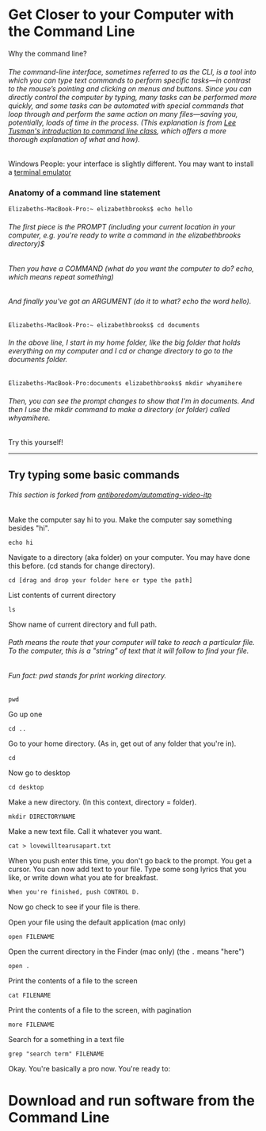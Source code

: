 # Get Closer to your Computer with the Command Line

Why the command line? 
###### The command-line interface, sometimes referred to as the CLI, is a tool into which you can type text commands to perform specific tasks—in contrast to the mouse’s pointing and clicking on menus and buttons. Since you can directly control the computer by typing, many tasks can be performed more quickly, and some tasks can be automated with special commands that loop through and perform the same action on many files—saving you, potentially, loads of time in the process. (This explanation is from [Lee Tusman's introduction to command line class](http://leetusman.com/intermediate-programming/posts/intro-to-command-line/), which offers a more thorough explanation of what and how). 

Windows People: your interface is slightly different. You may want to install a [terminal emulator](http://cmder.net/)

### Anatomy of a command line statement 
```
Elizabeths-MacBook-Pro:~ elizabethbrooks$ echo hello 
```
###### The first piece is the PROMPT (including your current location in your computer, e.g. you're ready to write a command in the elizabethbrooks directory)$  
###### Then you have a COMMAND (what do you want the computer to do? echo, which means repeat something) 
###### And finally you've got an ARGUMENT (do it to what? echo the word hello).

```
Elizabeths-MacBook-Pro:~ elizabethbrooks$ cd documents
```
###### In the above line, I start in my home folder, like the big folder that holds everything on my computer and I cd or change directory to go to the documents folder. 

```
Elizabeths-MacBook-Pro:documents elizabethbrooks$ mkdir whyamihere
```
###### Then, you can see the prompt changes to show that I'm in documents. And then I use the mkdir command to make a directory (or folder) called whyamihere.

Try this yourself! 

-----

## Try typing some basic commands 
###### This section is forked from [antiboredom/automating-video-itp](https://github.com/antiboredom/automating-video-itp)


Make the computer say hi to you. Make the computer say something besides "hi". 

```
echo hi
```

Navigate to a directory (aka folder) on your computer. You may have done this before. (cd stands for change directory). 

```
cd [drag and drop your folder here or type the path] 
```

List contents of current directory 

```
ls 
```

Show name of current directory and full path. 
###### Path means the route that your computer will take to reach a particular file. To the computer, this is a "string" of text that it will follow to find your file. 
###### Fun fact: pwd stands for print working directory. 

```
pwd
```

Go up one

```
cd ..
```

Go to your home directory. (As in, get out of any folder that you're in). 

```
cd
```

Now go to desktop

```
cd desktop
```

Make a new directory. (In this context, directory = folder). 

```
mkdir DIRECTORYNAME
```

Make a new text file. Call it whatever you want. 
```
cat > lovewilltearusapart.txt
```
When you push enter this time, you don't go back to the prompt. You get a cursor. You can now add text to your file.
Type some song lyrics that you like, or write down what you ate for breakfast.
```
When you're finished, push CONTROL D. 
```
Now go check to see if your file is there. 

Open your file using the default application (mac only)

```
open FILENAME
```

Open the current directory in the Finder (mac only)
(the ```.``` means "here")

```
open .
```

Print the contents of a file to the screen

```
cat FILENAME
```

Print the contents of a file to the screen, with pagination

```
more FILENAME
```

Search for a something in a text file

```
grep "search term" FILENAME
```

Okay. You're basically a pro now. You're ready to: 
# Download and run software from the Command Line
